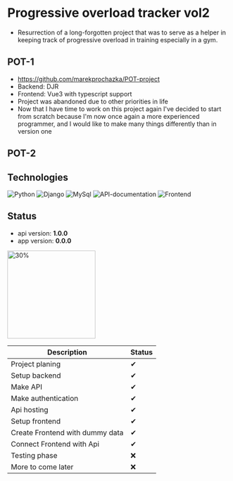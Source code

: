 # Progressive overload tracker vol2

- Resurrection of a long-forgotten project that was to serve as a helper in keeping track of progressive overload in
  training especially in a gym.

## POT-1

- https://github.com/marekprochazka/POT-project
- Backend: DJR
- Frontend: Vue3 with typescript support
- Project was abandoned due to other priorities in life
- Now that I have time to work on this project again I've decided to start from scratch because I'm now once again a
  more experienced programmer, and I would like to make many things differently than in version one

## POT-2

## Technologies

![Python](https://img.shields.io/badge/Python-3.8-informational?style=for-the-badge&logo=Python&logoColor=white&color=092e20)
![Django](https://img.shields.io/badge/Backend-Django-informational?style=for-the-badge&logo=Django&logoColor=white&color=092e20)
![MySql](https://img.shields.io/badge/Database-MySql-informational?style=for-the-badge&logo=MySQL&logoColor=white&color=00758F)
![API-documentation](https://img.shields.io/badge/Api%20documentation-Swagger-informational?style=for-the-badge&logo=Swagger&logoColor=white&color=85ea2d)
![Frontend](https://img.shields.io/badge/Frontend-Flutter-informational?style=for-the-badge&logo=Flutter&logoColor=white&color=02569B)

## Status
- api version: __1.0.0__
- app version: __0.0.0__

<img src="https://progress-bar.dev/30/" alt="30%" width="200px">

| Description                     | Status |
|---------------------------------|--------|
| Project planing                 | ✔      |
| Setup backend                   | ✔      |
| Make API                        | ✔      |
| Make authentication             | ✔      |
| Api hosting                     | ✔     |
| Setup frontend                  | ✔      |
| Create Frontend with dummy data | ✔      |
| Connect Frontend with Api       | ✔      |
| Testing phase                   | ❌      |
| More to come later              | ❌      |



